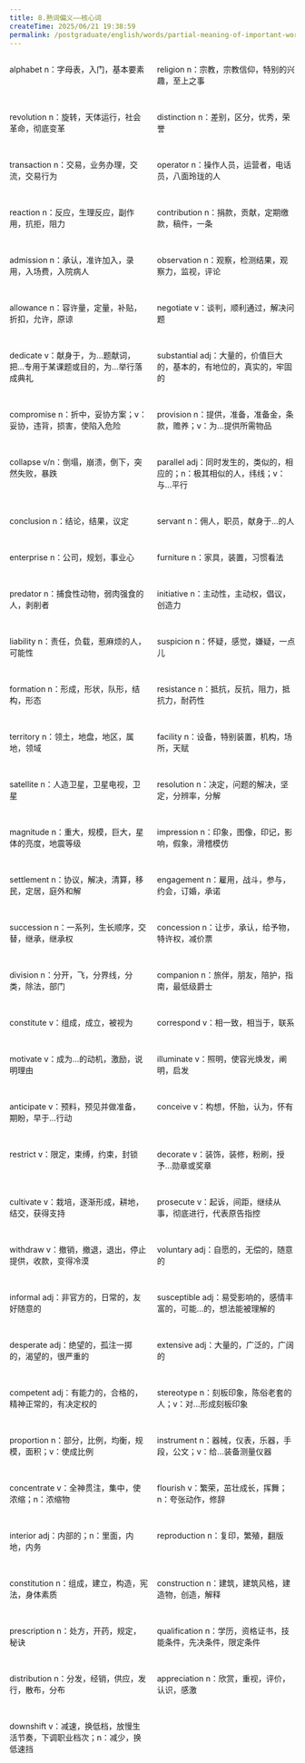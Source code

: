 ```yaml
---
title: 8.熟词偏义——核心词
createTime: 2025/06/21 19:38:59
permalink: /postgraduate/english/words/partial-meaning-of-important-words/
---
```


<div class="word-list">

alphabet    n：字母表，入门，基本要素

religion    n：宗教，宗教信仰，特别的兴趣，至上之事

revolution  n：旋转，天体运行，社会革命，彻底变革

distinction n：差别，区分，优秀，荣誉

transaction n：交易，业务办理，交流，交易行为

operator    n：操作人员，运营者，电话员，八面玲珑的人

reaction    n：反应，生理反应，副作用，抗拒，阻力

contribution    n：捐款，贡献，定期缴款，稿件，一条

admission   n：承认，准许加入，录用，入场费，入院病人

observation n：观察，检测结果，观察力，监视，评论

allowance   n：容许量，定量，补贴，折扣，允许，原谅

negotiate   v：谈判，顺利通过，解决问题

dedicate    v：献身于，为...题献词，把...专用于某课题或目的，为...举行落成典礼

substantial adj：大量的，价值巨大的，基本的，有地位的，真实的，牢固的

compromise  n：折中，妥协方案；v：妥协，违背，损害，使陷入危险

provision   n：提供，准备，准备金，条款，赡养；v：为...提供所需物品

collapse    v/n：倒塌，崩溃，倒下，突然失败，暴跌

parallel    adj：同时发生的，类似的，相应的；n：极其相似的人，纬线；v：与...平行

conclusion  n：结论，结果，议定

servant n：佣人，职员，献身于...的人

enterprise  n：公司，规划，事业心

furniture   n：家具，装置，习惯看法

predator    n：捕食性动物，弱肉强食的人，剥削者

initiative  n：主动性，主动权，倡议，创造力

liability   n：责任，负载，惹麻烦的人，可能性

suspicion   n：怀疑，感觉，嫌疑，一点儿

formation   n：形成，形状，队形，结构，形态

resistance  n：抵抗，反抗，阻力，抵抗力，耐药性

territory   n：领土，地盘，地区，属地，领域

facility    n：设备，特别装置，机构，场所，天赋

satellite   n：人造卫星，卫星电视，卫星

resolution  n：决定，问题的解决，坚定，分辨率，分解

magnitude   n：重大，规模，巨大，星体的亮度，地震等级

impression  n：印象，图像，印记，影响，假象，滑稽模仿

settlement  n：协议，解决，清算，移民，定居，庭外和解

engagement  n：雇用，战斗，参与，约会，订婚，承诺

succession  n：一系列，生长顺序，交替，继承，继承权

concession  n：让步，承认，给予物，特许权，减价票

division    n：分开，飞，分界线，分类，除法，部门

companion   n：旅伴，朋友，陪护，指南，最低级爵士

constitute  v：组成，成立，被视为

correspond  v：相一致，相当于，联系

motivate    v：成为...的动机，激励，说明理由

illuminate  v：照明，使容光焕发，阐明，启发

anticipate  v：预料，预见并做准备，期盼，早于...行动

conceive    v：构想，怀胎，认为，怀有

restrict    v：限定，束缚，约束，封锁

decorate    v：装饰，装修，粉刷，授予...勋章或奖章

cultivate   v：栽培，逐渐形成，耕地，结交，获得支持

prosecute   v：起诉，间距，继续从事，彻底进行，代表原告指控

withdraw    v：撤销，撤退，退出，停止提供，收款，变得冷漠

voluntary   adj：自愿的，无偿的，随意的

informal    adj：非官方的，日常的，友好随意的

susceptible adj：易受影响的，感情丰富的，可能...的，想法能被理解的

desperate   adj：绝望的，孤注一掷的，渴望的，很严重的

extensive   adj：大量的，广泛的，广阔的

competent   adj：有能力的，合格的，精神正常的，有决定权的

stereotype  n：刻板印象，陈俗老套的人；v：对...形成刻板印象

proportion  n：部分，比例，均衡，规模，面积；v：使成比例

instrument  n：器械，仪表，乐器，手段，公文；v：给...装备测量仪器

concentrate v：全神贯注，集中，使浓缩；n：浓缩物

flourish    v：繁荣，茁壮成长，挥舞；n：夸张动作，修辞

interior    adj：内部的；n：里面，内地，内务

reproduction    n：复印，繁殖，翻版

constitution    n：组成，建立，构造，宪法，身体素质

construction    n：建筑，建筑风格，建造物，创造，解释

prescription    n：处方，开药，规定，秘诀

qualification   n：学历，资格证书，技能条件，先决条件，限定条件

distribution    n：分发，经销，供应，发行，散布，分布

appreciation    n：欣赏，重视，评价，认识，感激

downshift   v：减速，换低档，放慢生活节奏，下调职业档次；n：减少，换低速挡





</div>

<style>
.word-list {
  display: grid;
  grid-template-columns: 1fr 1fr; 
  gap: 1rem;
}
.word-list div {
  white-space: pre;
}
</style>